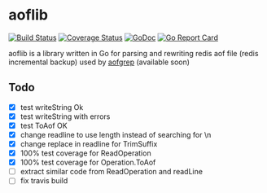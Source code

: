 # aoflib

[![Build Status](https://travis-ci.org/gato/aof.svg?branch=master)](https://travis-ci.org/gato/aof)
[![Coverage Status](https://coveralls.io/repos/gato/aof/badge.svg?branch=master)](https://coveralls.io/r/gato/aof?branch=master)
[![GoDoc](https://godoc.org/github.com/gato/aof?status.svg)](http://godoc.org/github.com/gato/aof)
[![Go Report Card](http://goreportcard.com/badge/gato/aof)](http://goreportcard.com/report/gato/aof)

aoflib is a library written in Go for parsing and rewriting redis aof file (redis incremental backup)
used by [aofgrep](http://github.com/gato/aofgrep) (available soon)

## Todo

- [x] test writeString Ok
- [x] test writeString with errors
- [x] test ToAof OK
- [x] change readline to use length instead of searching for \n
- [x] change replace in readline for TrimSuffix
- [x] 100% test coverage for ReadOperation
- [x] 100% test coverage for Operation.ToAof
- [ ] extract similar code from ReadOperation and readLine
- [ ] fix travis build
